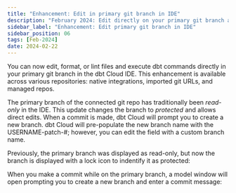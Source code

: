 ```yaml
---
title: "Enhancement: Edit in primary git branch in IDE"
description: "February 2024: Edit directly on your primary git branch and commit those changes to a new branch when ready. This was previously a read-only feature." 
sidebar_label: "Enhancement: Edit primary git branch in IDE"
sidebar_position: 06
tags: [Feb-2024]
date: 2024-02-22
---
```


You can now edit, format, or lint files and execute dbt commands directly in your primary git branch in the dbt Cloud IDE.  This enhancement is available across various repositories: native integrations, imported git URLs, and managed repos.

The primary branch of the connected git repo has traditionally been _read-only_ in the IDE. This update changes the branch to _protected_ and allows direct edits. When a commit is made, dbt Cloud will prompt you to create a new branch. dbt Cloud will pre-populate the new branch name with the USERNAME-patch-#; however, you can edit the field with a custom branch name.

Previously, the primary branch was displayed as read-only, but now the branch is displayed with a lock icon to indentify it as protected:

<DocCarousel slidesPerView={1}>

<Lightbox src="/img/docs/dbt-cloud/using-dbt-cloud/read-only.png" width="75%" title="Previous read-only experience"/>

<Lightbox src="/img/docs/dbt-cloud/using-dbt-cloud/protected.png" width="75%" title="New protected experience"/>

</DocCarousel>

When you make a commit while on the primary branch, a model window will open prompting you to create a new branch and enter a commit message:

<Lightbox src="/img/docs/dbt-cloud/using-dbt-cloud/create-new-branch.png" width="75%" title="Create new branch window"/>

